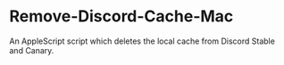 # Remove-Discord-Cache-Mac
An AppleScript script which deletes the local cache from Discord Stable and Canary.
